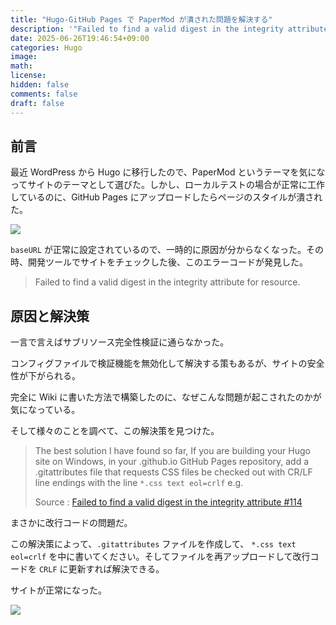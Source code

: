 ```yaml
---
title: "Hugo-GitHub Pages で PaperMod が潰された問題を解決する"
description: '"Failed to find a valid digest in the integrity attribute for resource." という問題を注意したか。'
date: 2025-06-26T19:46:54+09:00
categories: Hugo
image: 
math: 
license: 
hidden: false
comments: false
draft: false
---
```


## 前言
最近 WordPress から Hugo に移行したので、PaperMod というテーマを気になってサイトのテーマとして選びた。しかし、ローカルテストの場合が正常に工作しているのに、GitHub Pages にアップロードしたらページのスタイルが潰された。

![](https://image.icysamon.jp/blog/2025/06/hugo-paper-01.webp)

`baseURL` が正常に設定されているので、一時的に原因が分からなくなった。その時、開発ツールでサイトをチェックした後、このエラーコードが発見した。

> Failed to find a valid digest in the integrity attribute for resource.

## 原因と解決策
一言で言えばサブリソース完全性検証に通らなかった。

コンフィグファイルで検証機能を無効化して解決する策もあるが、サイトの安全性が下がられる。

完全に Wiki に書いた方法で構築したのに、なぜこんな問題が起こされたのかが気になっている。

そして様々のことを調べて、この解決策を見つけた。

> The best solution I have found so far, If you are building your Hugo site on Windows, in your .github.io GitHub Pages repository, add a .gitattributes file that requests CSS files be checked out with CR/LF line endings with the line `*.css text eol=crlf` e.g.
>
> Source : [Failed to find a valid digest in the integrity attribute #114](https://github.com/lxndrblz/anatole/issues/114#issuecomment-1079609969)

まさかに改行コードの問題だ。

この解決策によって、`.gitattributes` ファイルを作成して、 `*.css text eol=crlf` を中に書いてください。そしてファイルを再アップロードして改行コードを `CRLF` に更新すれば解決できる。

サイトが正常になった。

![](https://image.icysamon.jp/blog/2025/06/hugo-paper-02.webp)